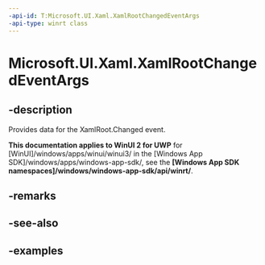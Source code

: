 ```yaml
---
-api-id: T:Microsoft.UI.Xaml.XamlRootChangedEventArgs
-api-type: winrt class
---
```


<!-- Class syntax.
public class XamlRootChangedEventArgs 
-->

# Microsoft.UI.Xaml.XamlRootChangedEventArgs

## -description

Provides data for the XamlRoot.Changed event.

**This documentation applies to WinUI 2 for UWP** for [WinUI]/windows/apps/winui/winui3/ in the [Windows App SDK]/windows/apps/windows-app-sdk/, see the **[Windows App SDK namespaces]/windows/windows-app-sdk/api/winrt/**.

## -remarks

## -see-also

## -examples

